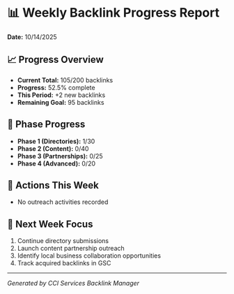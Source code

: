# 📊 Weekly Backlink Progress Report

**Date:** 10/14/2025

## 📈 Progress Overview
- **Current Total:** 105/200 backlinks
- **Progress:** 52.5% complete
- **This Period:** +2 new backlinks
- **Remaining Goal:** 95 backlinks

## 🎯 Phase Progress
- **Phase 1 (Directories):** 1/30
- **Phase 2 (Content):** 0/40  
- **Phase 3 (Partnerships):** 0/25
- **Phase 4 (Advanced):** 0/20

## 📝 Actions This Week
- No outreach activities recorded

## 🔄 Next Week Focus
1. Continue directory submissions
2. Launch content partnership outreach
3. Identify local business collaboration opportunities
4. Track acquired backlinks in GSC

---
*Generated by CCI Services Backlink Manager*
